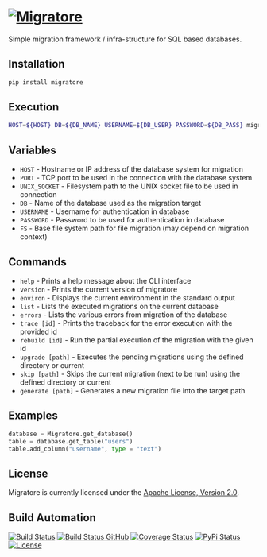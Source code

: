 # [![Migratore](res/logo.png)](http://migratore.hive.pt)

Simple migration framework / infra-structure for SQL based databases.

## Installation

```bash
pip install migratore
```

## Execution

```bash
HOST=${HOST} DB=${DB_NAME} USERNAME=${DB_USER} PASSWORD=${DB_PASS} migratore upgrade
```

## Variables

* `HOST` - Hostname or IP address of the database system for migration
* `PORT` - TCP port to be used in the connection with the database system
* `UNIX_SOCKET` - Filesystem path to the UNIX socket file to be used in connection
* `DB` - Name of the database used as the migration target
* `USERNAME` - Username for authentication in database
* `PASSWORD` - Password to be used for authentication in database
* `FS` - Base file system path for file migration (may depend on migration context)

## Commands

* `help` - Prints a help message about the CLI interface
* `version` - Prints the current version of migratore
* `environ` - Displays the current environment in the standard output
* `list` - Lists the executed migrations on the current database
* `errors` - Lists the various errors from migration of the database
* `trace [id]` - Prints the traceback for the error execution with the provided id
* `rebuild [id]` - Run the partial execution of the migration with the given id
* `upgrade [path]` - Executes the pending migrations using the defined directory or current
* `skip [path]` - Skips the current migration (next to be run) using the defined directory or current
* `generate [path]` - Generates a new migration file into the target path

## Examples

```python
database = Migratore.get_database()
table = database.get_table("users")
table.add_column("username", type = "text")
```

## License

Migratore is currently licensed under the [Apache License, Version 2.0](http://www.apache.org/licenses/).

## Build Automation

[![Build Status](https://app.travis-ci.com/hivesolutions/migratore.svg?branch=master)](https://travis-ci.com/github/hivesolutions/migratore)
[![Build Status GitHub](https://github.com/hivesolutions/migratore/workflows/Main%20Workflow/badge.svg)](https://github.com/hivesolutions/migratore/actions)
[![Coverage Status](https://coveralls.io/repos/hivesolutions/migratore/badge.svg?branch=master)](https://coveralls.io/r/hivesolutions/migratore?branch=master)
[![PyPi Status](https://img.shields.io/pypi/v/migratore.svg)](https://pypi.python.org/pypi/migratore)
[![License](https://img.shields.io/badge/license-Apache%202.0-blue.svg)](https://www.apache.org/licenses/)
